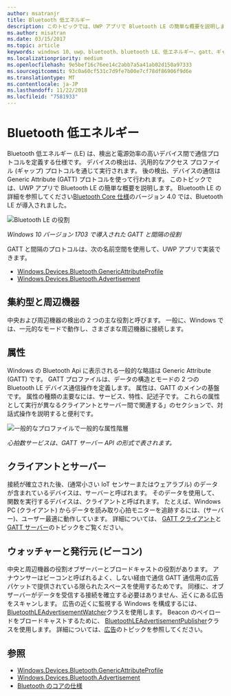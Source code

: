 ```yaml
---
author: msatranjr
title: Bluetooth 低エネルギー
description: このトピックでは、UWP アプリで Bluetooth LE の簡単な概要を説明します。
ms.author: misatran
ms.date: 03/15/2017
ms.topic: article
keywords: windows 10、uwp、bluetooth、bluetooth LE、低エネルギー、gatt、ギャップ、中央、周辺機器、クライアント、サーバー、ウォッチャー、発行元
ms.localizationpriority: medium
ms.openlocfilehash: 9e5bef16c76ee14c2abb7a5a41ab02d150a97333
ms.sourcegitcommit: 93c0a60cf531c7d9fe7b00e7cf78df86906f9d6e
ms.translationtype: MT
ms.contentlocale: ja-JP
ms.lasthandoff: 11/22/2018
ms.locfileid: "7581933"
---
```

# <a name="bluetooth-low-energy"></a>Bluetooth 低エネルギー
Bluetooth 低エネルギー (LE) は、検出と電源効率の高いデバイス間で通信プロトコルを定義する仕様です。 デバイスの検出は、汎用的なアクセス プロファイル (ギャップ) プロトコルを通じて実行されます。 後の検出、デバイスの通信は Generic Attribute (GATT) プロトコルを使って行われます。 このトピックでは、UWP アプリで Bluetooth LE の簡単な概要を説明します。 Bluetooth LE の詳細を参照してください[Bluetooth Core 仕様](https://www.bluetooth.com/specifications/bluetooth-core-specification)のバージョン 4.0 では、Bluetooth LE が導入されました。 

![Bluetooth LE の役割](images/gatt-roles.png)

*Windows 10 バージョン 1703 で導入された GATT と間隔の役割*

GATT と間隔のプロトコルは、次の名前空間を使用して、UWP アプリで実装できます。
- [Windows.Devices.Bluetooth.GenericAttributeProfile](https://docs.microsoft.com/en-us/uwp/api/windows.devices.bluetooth.genericattributeprofile)
- [Windows.Devices.Bluetooth.Advertisement](https://docs.microsoft.com/en-us/uwp/api/windows.devices.bluetooth.genericattributeprofile)

## <a name="central-and-peripheral"></a>集約型と周辺機器
中央および周辺機器の検出の 2 つの主な役割と呼びます。 一般に、Windows では、一元的なモードで動作し、さまざまな周辺機器に接続します。 

## <a name="attributes"></a>属性
Windows の Bluetooth Api に表示される一般的な略語は Generic Attribute (GATT) です。 GATT プロファイルは、データの構造とモードの 2 つの Bluetooth LE デバイス通信操作を定義します。 属性は、GATT のメインの基盤です。 属性の種類の主要なには、サービス、特性、記述子です。 これらの属性として実行が異なるクライアントとサーバー間で関連する」のセクションで、対話式操作を説明すると便利です。 

![一般的なプロファイルで一般的な属性階層](images/gatt-service.png)

*心拍数サービスは、GATT サーバー API の形式で表されます。*

## <a name="client-and-server"></a>クライアントとサーバー
接続が確立された後、(通常小さい IoT センサーまたはウェアラブル) のデータが含まれているデバイスは、サーバーと呼ばれます。 そのデータを使用して、関数を実行するデバイスは、クライアントと呼ばれます。 たとえば、Windows PC (クライアント) からデータを読み取り心拍モニターを追跡するには、(サーバー)、ユーザー最適に動作しています。 詳細については、 [GATT クライアント](gatt-client.md)と[GATT サーバー](gatt-server.md)のトピックをご覧ください。

## <a name="watchers-and-publishers-beacons"></a>ウォッチャーと発行元 (ビーコン)
中央と周辺機器の役割オブザーバーとブロードキャストの役割があります。 アナウンサーはビーコンと呼ばれるよく、しない経由で通信 GATT 通信用の広告パケットで提供されている限られたスペースを使用するためです。 同様に、オブザーバーがデータを受信する接続を確立する必要はありません、近くにある広告をスキャンします。 広告の近くに監視する Windows を構成するには、 [BluetoothLEAdvertisementWatcher](https://docs.microsoft.com/en-us/uwp/api/windows.devices.bluetooth.advertisement.bluetoothleadvertisementwatcher)クラスを使用します。 Beacon のペイロードをブロードキャストするために、 [BluetoothLEAdvertisementPublisher](https://docs.microsoft.com/en-us/uwp/api/windows.devices.bluetooth.advertisement.bluetoothleadvertisementpublisher)クラスを使用します。 詳細については、[広告](ble-beacon.md)のトピックを参照してください。

## <a name="see-also"></a>参照
- [Windows.Devices.Bluetooth.GenericAttributeProfile](https://docs.microsoft.com/en-us/uwp/api/windows.devices.bluetooth.genericattributeprofile)
- [Windows.Devices.Bluetooth.Advertisement](https://docs.microsoft.com/en-us/uwp/api/windows.devices.bluetooth.genericattributeprofile)
- [Bluetooth のコアの仕様](https://www.bluetooth.com/specifications/bluetooth-core-specification)